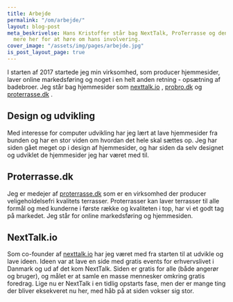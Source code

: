 ```yaml
---
title: Arbejde
permalink: "/om/arbejde/"
layout: blog-post
meta_beskrivelse: Hans Kristoffer står bag NextTalk, ProTerrasse og denne side. Læs
  mere her for at høre om hans involvering.
cover_image: "/assets/img/pages/arbejde.jpg"
is_post_layout_page: true
---
```


I starten af 2017 startede jeg min virksomhed, som producer hjemmesider, laver online markedsføring og noget i en helt anden retning - opsætning af badebroer. Jeg står bag hjemmesider som [nexttalk.io](http://nexttalk.io) , [probro.dk](http://probro.dk) og [proterrasse.dk](http://proterrasse.dk) .

## Design og udvikling
Med interesse for computer udvikling har jeg lært at lave hjemmesider fra bunden og har en stor viden om hvordan det hele skal sættes op. Jeg har siden gået meget op i design af hjemmesider, og har siden da selv designet og udviklet de hjemmesider jeg har været med til.

## Proterrasse.dk
Jeg er medejer af [proterrasse.dk](http://proterrasse.dk) som er en virksomhed der producer veligeholdelsefri kvalitets terrasser. Proterrasser kan laver terrasser til alle formål og med kunderne i første række og kvaliteten i top, har vi et godt tag på markedet. Jeg står for online markedsføring og hjemmesiden.

## NextTalk.io
Som co-founder af [nexttalk.io](http://nexttalk.io) har jeg været med fra starten til at udvikle og lave ideen. Ideen var at lave en side med gratis events for erhvervslivet i Danmark og ud af det kom NextTalk. Siden er gratis for alle (både angerør og bruger), og målet er at samle en masse mennesker omkring gratis foredrag. Lige nu er NextTalk i en tidlig opstarts fase, men der er mange ting der bliver eksekveret nu her, med håb på at siden vokser sig stor.
